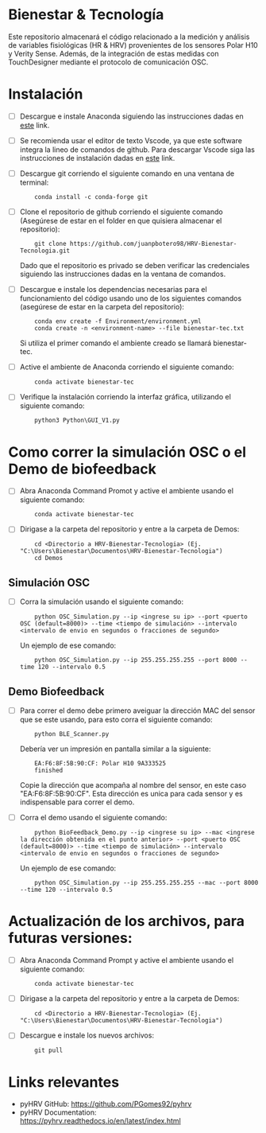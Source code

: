 # Bienestar & Tecnología
Este repositorio almacenará el código relacionado a la medición y análisis de variables fisiológicas (HR & HRV) provenientes de los sensores Polar H10 y Verity Sense. Además, de la integración de estas medidas con TouchDesigner mediante el protocolo de comunicación OSC.

# Instalación
- [ ] Descargue e instale Anaconda siguiendo las instrucciones dadas en  [este](https://docs.anaconda.com/anaconda/install/index.html) link.

- [ ] Se recomienda usar el editor de texto Vscode, ya que este software integra la lineo de comandos de github. Para descargar Vscode siga las instrucciones de instalación dadas en [este](https://code.visualstudio.com/download) link.

- [ ] Descargue git corriendo el siguiente comando en una ventana de terminal:
    ```
        conda install -c conda-forge git
    ```

- [ ] Clone el repositorio de github corriendo el siguiente comando (Asegúrese de estar en el folder en que quisiera almacenar el repositorio):
    ```
        git clone https://github.com/juanpbotero98/HRV-Bienestar-Tecnologia.git   
    ```
    Dado que el repositorio es privado se deben verificar las credenciales siguiendo las instrucciones dadas en la ventana de comandos.

- [ ] Descargue e instale los dependencias necesarias para el funcionamiento del código usando uno de los siguientes comandos (asegúrese de estar en la carpeta del repositorio):
    ```
        conda env create -f Environment/environment.yml
        conda create -n <environment-name> --file bienestar-tec.txt
    ```
    Si utiliza el primer comando el ambiente creado se llamará bienestar-tec.

- [ ] Active el ambiente de Anaconda corriendo el siguiente comando:
    ```
        conda activate bienestar-tec
    ```

- [ ] Verifique la instalación corriendo la interfaz gráfica, utilizando el siguiente comando:
    ```
        python3 Python\GUI_V1.py
    ```

# Como correr la simulación OSC o el Demo de biofeedback

- [ ] Abra Anaconda Command Promot y active el ambiente usando el siguiente comando:
    ```
        conda activate bienestar-tec
    ```
    
- [ ] Dirigase a la carpeta del repositorio y entre a la carpeta de Demos:
    ```
        cd <Directorio a HRV-Bienestar-Tecnologia> (Ej. "C:\Users\Bienestar\Documentos\HRV-Bienestar-Tecnologia")
        cd Demos
    ```

## Simulación OSC
- [ ] Corra la simulación usando el siguiente comando:
    ```
        python OSC_Simulation.py --ip <ingrese su ip> --port <puerto OSC (default=8000)> --time <tiempo de simulación> --intervalo <intervalo de envio en segundos o fracciones de segundo> 
    ```
    Un ejemplo de ese comando:         
    ```
        python OSC_Simulation.py --ip 255.255.255.255 --port 8000 --time 120 --intervalo 0.5
    ```

## Demo Biofeedback
- [ ] Para correr el demo debe primero aveiguar la dirección MAC del sensor que se este usando, para esto corra el siguiente comando: 
    ```
        python BLE_Scanner.py
    ```
    Debería ver un impresión en pantalla similar a la siguiente: 
    ```
        EA:F6:8F:5B:90:CF: Polar H10 9A333525
        finished
    ```
    Copie la dirección que acompaña al nombre del sensor, en este caso "EA:F6:8F:5B:90:CF". Esta dirección es unica para cada sensor y es indispensable para correr el demo.

- [ ] Corra el demo usando el siguiente comando:
    ```
        python BioFeedback_Demo.py --ip <ingrese su ip> --mac <ingrese la dirección obtenida en el punto anterior> --port <puerto OSC (default=8000)> --time <tiempo de simulación> --intervalo <intervalo de envio en segundos o fracciones de segundo> 
    ```
    Un ejemplo de ese comando:         
    ```
        python OSC_Simulation.py --ip 255.255.255.255 --mac --port 8000 --time 120 --intervalo 0.5
    ```    

# Actualización de los archivos, para futuras versiones:
- [ ] Abra Anaconda Command Prompt y active el ambiente usando el siguiente comando:
    ```
        conda activate bienestar-tec
    ```
    
- [ ] Dirigase a la carpeta del repositorio y entre a la carpeta de Demos:
    ```
        cd <Directorio a HRV-Bienestar-Tecnologia> (Ej. "C:\Users\Bienestar\Documentos\HRV-Bienestar-Tecnologia")
    ```

- [ ] Descargue e instale los nuevos archivos:
    ```
        git pull 
    ```


# Links relevantes
* pyHRV GitHub: https://github.com/PGomes92/pyhrv
* pyHRV Documentation: https://pyhrv.readthedocs.io/en/latest/index.html 
